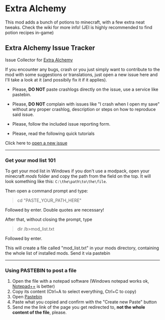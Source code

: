 # Extra Alchemy
This mod adds a bunch of potions to minecraft, with a few extra neat tweaks. Check the wiki for more info!
(JEI is highly recommended to find potion recipes in-game)


## Extra Alchemy Issue Tracker
Issue Collector for [Extra Alchemy](https://minecraft.curseforge.com/projects/extra-alchemy)


If you encounter any bugs, crash or you just simply want to contribute to the mod with some suggestions or translations, just open a new issue here and I'll take a look at it (and possibily fix it if it applies).


- Please, **DO NOT** paste crashlogs directly on the issue, use a service like pastebin.

- Please, **DO NOT** complain with issues like "I crash when I open my save" without any proper crashlog, description or steps on how to reproduce said issue.

- Please, follow the included issue reporting form.

- Please, read the following quick tutorials 

Click here to [open a new issue](https://github.com/zabi94/ExtraAlchemyIssues/issues/new)

---

### Get your mod list 101

To get your mod list in Windows if you don't use a modpack, open your minecraft *mods* folder and copy the path from the field on the top.
It will look something like this: `C:\the\path\to\the\file`.

Then open a command prompt and type:

> cd "PASTE_YOUR_PATH_HERE"

Followed by enter. Double quotes are necessary!

After that, without closing the prompt, type

>dir /b>mod_list.txt

Followed by enter.

This will create a file called "mod_list.txt" in your mods directory, containing the whole list of installed mods. Send it via pastebin

---

### Using PASTEBIN to post a file

1. Open the file with a notepad software (Windows notepad works ok, [Notepad++](https://notepad-plus-plus.org/download/) is better)
2. Copy its content (Ctrl+A to select everything, Ctrl+C to copy)
3. Open [Pastebin](http://pastebin.com)
4. Paste what you copied and confirm with the "Create new Paste" button
5. Send me the link of the page you get redirected to, **not the whole content of the file**, please.
